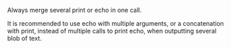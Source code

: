 Always merge several print or echo in one call.

It is recommended to use echo with multiple arguments, or a concatenation with print, instead of multiple calls to print echo, when outputting several blob of text.

<?php

//Write : 
  echo 'a', $b, 'c';
  print 'a' . $b . 'c';

//Don't write :  
  print 'a';
  print $b;
  print 'c';
?>  

